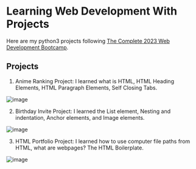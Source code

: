 # Learning Web Development With Projects
Here are my python3 projects following [The Complete 2023 Web Development Bootcamp](https://www.udemy.com/course/the-complete-web-development-bootcamp/).

## Projects

1. Anime Ranking Project: I learned what is HTML, HTML Heading Elements, HTML Paragraph Elements, Self Closing Tabs.

![image](https://github.com/barisgungor10/web-development-projects/assets/65550845/678808cc-e692-46e2-ad47-288d504a4d00)

2. Birthday Invite Project: I learned the List element, Nesting and indentation, Anchor elements, and Image elements.

![image](https://github.com/barisgungor10/web-development-projects/assets/65550845/b2d6bcc8-ef3a-4369-ab72-dd1b4b889d9f)

3. HTML Portfolio Project: I learned how to use computer file paths from HTML, what are webpages? The HTML Boilerplate.

![image](https://github.com/barisgungor10/web-development-projects/assets/65550845/4026c6b6-1ae2-45a4-83ff-4f3fedabf227)

